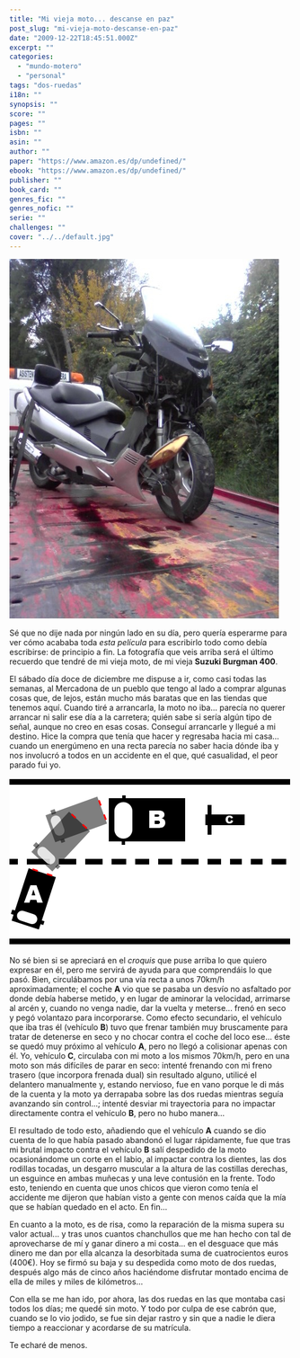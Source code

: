 ```yaml
---
title: "Mi vieja moto... descanse en paz"
post_slug: "mi-vieja-moto-descanse-en-paz"
date: "2009-12-22T18:45:51.000Z"
excerpt: ""
categories: 
  - "mundo-motero"
  - "personal"
tags: "dos-ruedas"
i18n: ""
synopsis: ""
score: ""
pages: ""
isbn: ""
asin: ""
author: ""
paper: "https://www.amazon.es/dp/undefined/"
ebook: "https://www.amazon.es/dp/undefined/"
publisher: ""
book_card: ""
genres_fic: ""
genres_nofic: ""
serie: ""
challenges: ""
cover: "../../default.jpg"
---
```


[![](images/moto.jpg "moto")](http://fjp.es/wp-content/uploads/moto.jpg)

Sé que no dije nada por ningún lado en su día, pero quería esperarme para ver cómo acababa toda _esta película_ para escribirlo todo como debía escribirse: de principio a fin. La fotografía que veis arriba será el último recuerdo que tendré de mi vieja moto, de mi vieja **Suzuki Burgman 400**.

El sábado día doce de diciembre me dispuse a ir, como casi todas las semanas, al Mercadona de un pueblo que tengo al lado a comprar algunas cosas que, de lejos, están mucho más baratas que en las tiendas que tenemos aquí. Cuando tiré a arrancarla, la moto no iba... parecía no querer arrancar ni salir ese día a la carretera; quién sabe si sería algún tipo de señal, aunque no creo en esas cosas. Conseguí arrancarle y llegué a mi destino. Hice la compra que tenía que hacer y regresaba hacia mi casa... cuando un energúmeno en una recta parecía no saber hacia dónde iba y nos involucró a todos en un accidente en el que, qué casualidad, el peor parado fui yo.

[![](images/accidente.png "accidente")](http://fjp.es/wp-content/uploads/accidente.png)

No sé bien si se apreciará en el _croquis_ que puse arriba lo que quiero expresar en él, pero me servirá de ayuda para que comprendáis lo que pasó. Bien, circulábamos por una vía recta a unos 70km/h aproximadamente; el coche **A** vio que se pasaba un desvío no asfaltado por donde debía haberse metido, y en lugar de aminorar la velocidad, arrimarse al arcén y, cuando no venga nadie, dar la vuelta y meterse... frenó en seco y pegó volantazo para incorporarse. Como efecto secundario, el vehículo que iba tras él (vehículo **B**) tuvo que frenar también muy bruscamente para tratar de detenerse en seco y no chocar contra el coche del loco ese... éste se quedó muy próximo al vehículo **A**, pero no llegó a colisionar apenas con él. Yo, vehículo **C**, circulaba con mi moto a los mismos 70km/h, pero en una moto son más difíciles de parar en seco: intenté frenando con mi freno trasero (que incorpora frenada dual) sin resultado alguno, utilicé el delantero manualmente y, estando nervioso, fue en vano porque le di más de la cuenta y la moto ya derrapaba sobre las dos ruedas mientras seguía avanzando sin control...; intenté desviar mi trayectoria para no impactar directamente contra el vehículo **B**, pero no hubo manera...

El resultado de todo esto, añadiendo que el vehículo **A** cuando se dio cuenta de lo que había pasado abandonó el lugar rápidamente, fue que tras mi brutal impacto contra el vehículo **B** salí despedido de la moto ocasionándome un corte en el labio, al impactar contra los dientes, las dos rodillas tocadas, un desgarro muscular a la altura de las costillas derechas, un esguince en ambas muñecas y una leve contusión en la frente. Todo esto, teniendo en cuenta que unos chicos que vieron como tenía el accidente me dijeron que habían visto a gente con menos caída que la mía que se habían quedado en el acto. En fin...

En cuanto a la moto, es de risa, como la reparación de la misma supera su valor actual... y tras unos cuantos chanchullos que me han hecho con tal de aprovecharse de mí y ganar dinero a mi costa... en el desguace que más dinero me dan por ella alcanza la desorbitada suma de cuatrocientos euros (400€). Hoy se firmó su baja y su despedida como moto de dos ruedas, después algo más de cinco años haciéndome disfrutar montado encima de ella de miles y miles de kilómetros...

Con ella se me han ido, por ahora, las dos ruedas en las que montaba casi todos los días; me quedé sin moto. Y todo por culpa de ese cabrón que, cuando se lo vio jodido, se fue sin dejar rastro y sin que a nadie le diera tiempo a reaccionar y acordarse de su matrícula.

Te echaré de menos.
